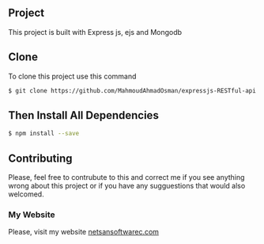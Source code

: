 ## Project
This project is built with Express js, ejs and Mongodb
## Clone
To clone this project use this command

```bash
$ git clone https://github.com/MahmoudAhmadOsman/expressjs-RESTful-api.git
```

## Then Install All Dependencies

```bash
$ npm install --save
```


## Contributing
Please, feel free to contrubute to this and correct me if you see anything wrong about this project or if you have any sugguestions that would also welcomed. 



### My Website
 Please, visit my website
[netsansoftwarec.com](https://www.netsansoftware.com/)
